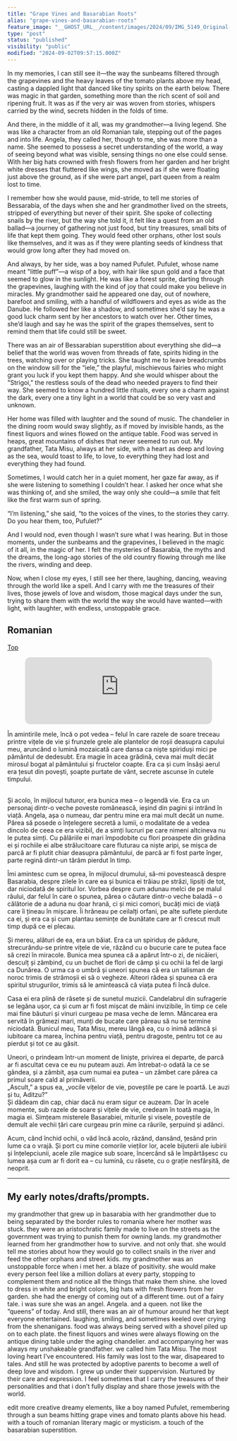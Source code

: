 ```yaml
---
title: "Grape Vines and Basarabian Roots"
alias: "grape-vines-and-basarabian-roots"
feature_image: "__GHOST_URL__/content/images/2024/09/IMG_5149_Original-1-1.jpeg"
type: "post"
status: "published"
visibility: "public"
modified: "2024-09-02T09:57:15.000Z"
---
```


<p>In my memories, I can still see it—the way the sunbeams filtered through the grapevines and the heavy leaves of the tomato plants above my head, casting a dappled light that danced like tiny spirits on the earth below. There was magic in that garden, something more than the rich scent of soil and ripening fruit. It was as if the very air was woven from stories, whispers carried by the wind, secrets hidden in the folds of time.</p><p>And there, in the middle of it all, was my grandmother—a living legend. She was like a character from an old Romanian tale, stepping out of the pages and into life. Angela, they called her, though to me, she was more than a name. She seemed to possess a secret understanding of the world, a way of seeing beyond what was visible, sensing things no one else could sense. With her big hats crowned with fresh flowers from her garden and her bright white dresses that fluttered like wings, she moved as if she were floating just above the ground, as if she were part angel, part queen from a realm lost to time.</p><p>I remember how she would pause, mid-stride, to tell me stories of Bessarabia, of the days when she and her grandmother lived on the streets, stripped of everything but never of their spirit. She spoke of collecting snails by the river, but the way she told it, it felt like a quest from an old ballad—a journey of gathering not just food, but tiny treasures, small bits of life that kept them going. They would feed other orphans, other lost souls like themselves, and it was as if they were planting seeds of kindness that would grow long after they had moved on.</p><p>And always, by her side, was a boy named Pufulet. Pufulet, whose name meant "little puff"—a wisp of a boy, with hair like spun gold and a face that seemed to glow in the sunlight. He was like a forest sprite, darting through the grapevines, laughing with the kind of joy that could make you believe in miracles. My grandmother said he appeared one day, out of nowhere, barefoot and smiling, with a handful of wildflowers and eyes as wide as the Danube. He followed her like a shadow, and sometimes she’d say he was a good luck charm sent by her ancestors to watch over her. Other times, she’d laugh and say he was the spirit of the grapes themselves, sent to remind them that life could still be sweet.</p><p>There was an air of Bessarabian superstition about everything she did—a belief that the world was woven from threads of fate, spirits hiding in the trees, watching over or playing tricks. She taught me to leave breadcrumbs on the window sill for the “iele,” the playful, mischievous fairies who might grant you luck if you kept them happy. And she would whisper about the "Strigoi," the restless souls of the dead who needed prayers to find their way. She seemed to know a hundred little rituals, every one a charm against the dark, every one a tiny light in a world that could be so very vast and unknown.</p><p>Her home was filled with laughter and the sound of music. The chandelier in the dining room would sway slightly, as if moved by invisible hands, as the finest liquors and wines flowed on the antique table. Food was served in heaps, great mountains of dishes that never seemed to run out. My grandfather, Tata Misu, always at her side, with a heart as deep and loving as the sea, would toast to life, to love, to everything they had lost and everything they had found.</p><p>Sometimes, I would catch her in a quiet moment, her gaze far away, as if she were listening to something I couldn’t hear. I asked her once what she was thinking of, and she smiled, the way only she could—a smile that felt like the first warm sun of spring.</p><p>“I’m listening,” she said, “to the voices of the vines, to the stories they carry. Do you hear them, too, Pufulet?”</p><p>And I would nod, even though I wasn’t sure what I was hearing. But in those moments, under the sunbeams and the grapevines, I believed in the magic of it all, in the magic of her. I felt the mysteries of Basarabia, the myths and the dreams, the long-ago stories of the old country flowing through me like the rivers, winding and deep.</p><p>Now, when I close my eyes, I still see her there, laughing, dancing, weaving through the world like a spell. And I carry with me the treasures of their lives, those jewels of love and wisdom, those magical days under the sun, trying to share them with the world the way she would have wanted—with light, with laughter, with endless, unstoppable grace.</p><h2 id="romanian">Romanian</h2>
<!--kg-card-begin: html-->
<a href="#top">Top</a>
<!--kg-card-end: html-->
<figure class="kg-card kg-embed-card"><iframe style="border-radius: 12px" width="100%" height="152" title="Spotify Embed: Pufulet" frameborder="0" allowfullscreen="" allow="autoplay; clipboard-write; encrypted-media; fullscreen; picture-in-picture" loading="lazy" src="https://open.spotify.com/embed/show/4TDaszdD3sNBRclbVUrmOt?utm_source=oembed"></iframe></figure><p>În amintirile mele, încă o pot vedea – felul în care razele de soare treceau printre vițele de vie și frunzele grele ale plantelor de roșii deasupra capului meu, aruncând o lumină mozaicată care dansa ca niște spiriduși mici pe pământul de dedesubt. Era magie în acea grădină, ceva mai mult decât mirosul bogat al pământului și fructelor coapte. Era ca și cum însăși aerul era țesut din povești, șoapte purtate de vânt, secrete ascunse în cutele timpului.</p><p><br>Și acolo, în mijlocul tuturor, era bunica mea – o legendă vie. Era ca un personaj dintr-o veche poveste românească, ieșind din pagini și intrând în viață. Angela, așa o numeau, dar pentru mine era mai mult decât un nume. Părea să posede o înțelegere secretă a lumii, o modalitate de a vedea dincolo de ceea ce era vizibil, de a simți lucruri pe care nimeni altcineva nu le putea simți. Cu pălăriile ei mari împodobite cu flori proaspete din grădina ei și rochiile ei albe strălucitoare care fluturau ca niște aripi, se mișca de parcă ar fi plutit chiar deasupra pământului, de parcă ar fi fost parte înger, parte regină dintr-un tărâm pierdut în timp.</p><p>Îmi amintesc cum se oprea, în mijlocul drumului, să-mi povestească despre Basarabia, despre zilele în care ea și bunica ei trăiau pe străzi, lipsiți de tot, dar niciodată de spiritul lor. Vorbea despre cum adunau melci de pe malul râului, dar felul în care o spunea, părea o căutare dintr-o veche baladă – o călătorie de a aduna nu doar hrană, ci și mici comori, bucăți mici de viață care îi țineau în mișcare. Îi hrăneau pe ceilalți orfani, pe alte suflete pierdute ca ei, și era ca și cum plantau semințe de bunătate care ar fi crescut mult timp după ce ei plecau.</p><p>Și mereu, alături de ea, era un băiat. Era ca un spiriduș de pădure, strecurându-se printre vițele de vie, râzând cu o bucurie care te putea face să crezi în miracole. Bunica mea spunea că a apărut într-o zi, de nicăieri, desculț și zâmbind, cu un buchet de flori de câmp și cu ochii la fel de largi ca Dunărea. O urma ca o umbră și uneori spunea că era un talisman de noroc trimis de strămoșii ei să o vegheze. Alteori râdea și spunea că era spiritul strugurilor, trimis să le amintească că viața putea fi încă dulce.</p><p>Casa ei era plină de râsete și de sunetul muzicii. Candelabrul din sufragerie se legăna ușor, ca și cum ar fi fost mișcat de mâini invizibile, în timp ce cele mai fine băuturi și vinuri curgeau pe masa veche de lemn. Mâncarea era servită în grămezi mari, munți de bucate care păreau să nu se termine niciodată. Bunicul meu, Tata Misu, mereu lângă ea, cu o inimă adâncă și iubitoare ca marea, închina pentru viață, pentru dragoste, pentru tot ce au pierdut și tot ce au găsit.</p><p>Uneori, o prindeam într-un moment de liniște, privirea ei departe, de parcă ar fi ascultat ceva ce eu nu puteam auzi. Am întrebat-o odată la ce se gândea, și a zâmbit, așa cum numai ea putea – un zâmbet care părea ca primul soare cald al primăverii.<br>„Ascult,” a spus ea, „vocile vițelor de vie, poveștile pe care le poartă. Le auzi și tu, Aditzu?”<br>Și dădeam din cap, chiar dacă nu eram sigur ce auzeam. Dar în acele momente, sub razele de soare și vițele de vie, credeam în toată magia, în magia ei. Simțeam misterele Basarabiei, miturile și visele, poveștile de demult ale vechii țări care curgeau prin mine ca râurile, șerpuind și adânci.</p><p>Acum, când închid ochii, o văd încă acolo, râzând, dansând, țesând prin lume ca o vrajă. Și port cu mine comorile vieților lor, acele bijuterii ale iubirii și înțelepciunii, acele zile magice sub soare, încercând să le împărtășesc cu lumea așa cum ar fi dorit ea – cu lumină, cu râsete, cu o grație nesfârșită, de neoprit.</p><!--members-only--><hr><h2 id="my-early-notesdraftsprompts">My early notes/drafts/prompts.</h2><p>my grandmother that grew up in basarabia with her grandmother due to being separated by the border rules to romania where her mother was stuck. they were an aristochratic family made to live on the streets as the government was trying to punish them for owning lands. my grandmother learned from her grandmother how to survive. and not only that. she would tell me stories about how they would go to collect snails in the river and feed the other orphans and street kids. my grandmother was an unstoppable force when i met her. a blaze of positivity. she would make every person feel like a million dollars at every party, stopping to complement them and notice all the things that make them shine. she loved to dress in white and bright colors, big hats with fresh flowers from her garden. she had the energy of coming out of a different time. out of a fairy tale. i was sure she was an angel. Angela. and a queen. not like the ”queens” of today. And still, there was an air of humour around her that kept everyone entertained. laughing, smiling, and sometimes keeled over crying from the shenanigans. food was always being served with a shovel piled up on to each plate. the finest liquors and wines were always flowing on the antique dining table under the aging chandelier. and accompanying her was always my unshakeable grandfather. we called him Tata Misu. The most loving heart I’ve encountered. His family was lost to the war, disapeared to tales. And still he was protected by adoptive parents to become a well of deep love and wisdom. I grew up under their suppervision. Nurtured by their care and expression. I feel sometimes that I carry the treasures of their personalities and that i don’t fully display and share those jewels with the world.</p><p>edit more creative dreamy elements, like a boy named Pufulet, remembering through a sun beams hitting grape vines and tomato plants above his head. with a touch of romanian literary magic or mysticism. a touch of the basarabian superstition.</p>
